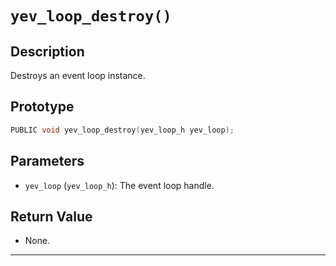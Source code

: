 # `yev_loop_destroy()`

## Description
Destroys an event loop instance.

## Prototype
```c
PUBLIC void yev_loop_destroy(yev_loop_h yev_loop);
```

## Parameters
- `yev_loop` (`yev_loop_h`): The event loop handle.

## Return Value
- None.

---
